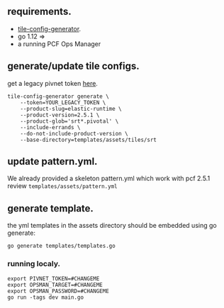 ## requirements.
- [tile-config-generator](https://github.com/pivotalservices/tile-config-generator/releases).
- go 1.12 =>
- a running PCF Ops Manager

## generate/update tile configs.
get a legacy pivnet token [here](https://network.pivotal.io/users/dashboard/edit-profile).

```
tile-config-generator generate \
    --token=YOUR_LEGACY_TOKEN \
    --product-slug=elastic-runtime \
    --product-version=2.5.1 \
    --product-glob='srt*.pivotal' \
    --include-errands \
    --do-not-include-product-version \
    --base-directory=templates/assets/tiles/srt
```

## update pattern.yml.
We already provided a skeleton pattern.yml which work with pcf 2.5.1
review `templates/assets/pattern.yml`

## generate template.
the yml templates in the assets directory should be embedded using go generate:

`go generate templates/templates.go`

### running localy.
```
export PIVNET_TOKEN=#CHANGEME
export OPSMAN_TARGET=#CHANGEME
export OPSMAN_PASSWORD=#CHANGEME
go run -tags dev main.go
```
